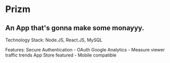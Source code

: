 # Prizm

## An App that's gonna make some monayyy.

Technology Stack:
Node.JS, React.JS, MySQL

Features:
Secure Authentication - OAuth
Google Analytics - Measure viewer traffic trends
App Store featured - Mobile compatible
